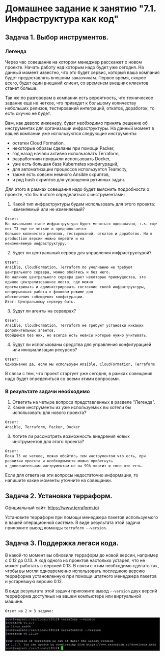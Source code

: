 # Домашнее задание к занятию "7.1. Инфраструктура как код"

## Задача 1. Выбор инструментов. 
 
### Легенда
 
Через час совещание на котором менеджер расскажет о новом проекте. Начать работу над которым надо 
будет уже сегодня. 
На данный момент известно, что это будет сервис, который ваша компания будет предоставлять внешним заказчикам.
Первое время, скорее всего, будет один внешний клиент, со временем внешних клиентов станет больше.

Так же по разговорам в компании есть вероятность, что техническое задание еще не четкое, что приведет к большому
количеству небольших релизов, тестирований интеграций, откатов, доработок, то есть скучно не будет.  
   
Вам, как девопс инженеру, будет необходимо принять решение об инструментах для организации инфраструктуры.
На данный момент в вашей компании уже используются следующие инструменты: 
- остатки Сloud Formation, 
- некоторые образы сделаны при помощи Packer,
- год назад начали активно использовать Terraform, 
- разработчики привыкли использовать Docker, 
- уже есть большая база Kubernetes конфигураций, 
- для автоматизации процессов используется Teamcity, 
- также есть совсем немного Ansible скриптов, 
- и ряд bash скриптов для упрощения рутинных задач.  

Для этого в рамках совещания надо будет выяснить подробности о проекте, что бы в итоге определиться с инструментами:

1. Какой тип инфраструктуры будем использовать для этого проекта: изменяемый или не изменяемый?
```
Ответ:
На начальном этапе инфраструктура будет меняться однозначно, т.к. еще нет ТЗ еще не четкое и предпологается
большое количество релизов, тестирований, откатов и доработок. Но в production версии можно перейти и на
неизменяемую инфраструктуру.
```
2. Будет ли центральный сервер для управления инфраструктурой?
```
Ответ:
Ansible, CloudFormation, Terraform по умолчанию не требуют центрального сервера, можно обойтись и без него.
Но наличие центрального сервера дает некоторые приемущества, это единое централизованное место, где можно
просматривать и администрировать состояние своей инфраструктуры, непрерывнная работа в фоновом режиме для
обеспечения соблюдения конфигурации.
Итог: Центральному серверу быть.
```
3. Будут ли агенты на серверах?
```
Ответ:
Ansible, CloudFormation, Terraform не требуют установки никаких дополнительных агентов.
Обойдемся без них, но всегда есть нюансы которые нужно учитывать.
```
4. Будут ли использованы средства для управления конфигурацией или инициализации ресурсов? 
```
Ответ:
Однозначно да, если мы используем Ansible, CloudFormation, Terraform
```
 
В связи с тем, что проект стартует уже сегодня, в рамках совещания надо будет определиться со всеми этими вопросами.

### В результате задачи необходимо

1. Ответить на четыре вопроса представленных в разделе "Легенда". 
2. Какие инструменты из уже используемых вы хотели бы использовать для нового проекта? 
```
Ответ:
Ansible, Terraform, Packer, Docker
```
3. Хотите ли рассмотреть возможность внедрения новых инструментов для этого проекта? 
```
Ответ:
Пока ТЗ не четкое, пожно обойтись тем инструментом что есть, при развитии проекта и необходимости можно прибегнуть
к дополнительным инструментам но на 99% хватит и того что есть.
```
Если для ответа на эти вопросы недостаточно информации, то напишите какие моменты уточните на совещании.


## Задача 2. Установка терраформ. 

Официальный сайт: https://www.terraform.io/

Установите терраформ при помощи менеджера пакетов используемого в вашей операционной системе.
В виде результата этой задачи приложите вывод команды `terraform --version`.

## Задача 3. Поддержка легаси кода. 

В какой-то момент вы обновили терраформ до новой версии, например с 0.12 до 0.13. 
А код одного из проектов настолько устарел, что не может работать с версией 0.13. 
В связи с этим необходимо сделать так, чтобы вы могли одновременно использовать последнюю версию терраформа установленную при помощи
штатного менеджера пакетов и устаревшую версию 0.12. 

В виде результата этой задачи приложите вывод `--version` двух версий терраформа доступных на вашем компьютере 
или виртуальной машине.

```
Ответ на 2 и 3 задачи:
```
<p align="center">
  <img src="./terraform.jpg">
</p>

